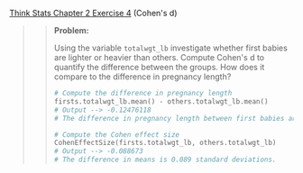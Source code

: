 [Think Stats Chapter 2 Exercise 4](http://greenteapress.com/thinkstats2/html/thinkstats2003.html#toc24) (Cohen's d)

>> **Problem:**
>>
>> Using the variable `totalwgt_lb` investigate whether first babies are lighter or heavier than others. Compute Cohen's d to quantify the difference between the groups. How does it compare to the difference in pregnancy length?
>>
>> ```python
>> # Compute the difference in pregnancy length
>> firsts.totalwgt_lb.mean() - others.totalwgt_lb.mean()
>> # Output --> -0.12476118
>> # The difference in pregnancy length between first babies and other babies is 0.125 weeks, or 21 hours. 
>> 
>> # Compute the Cohen effect size 
>> CohenEffectSize(firsts.totalwgt_lb, others.totalwgt_lb)
>> # Output --> -0.088673
>> # The difference in means is 0.089 standard deviations.
>> ```
